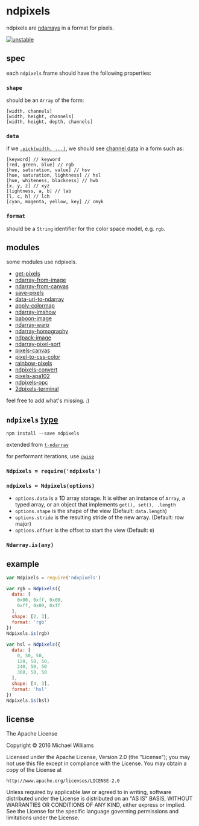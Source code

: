 # ndpixels

ndpixels are [ndarrays](https://npmjs.org/ndarray) in a format for pixels.

[![unstable](http://badges.github.io/stability-badges/dist/unstable.svg)](http://github.com/badges/stability-badges)

## spec

each `ndpixels` frame should have the following properties:

### `shape`

should be an `Array` of the form:

```
[width, channels]
[width, height, channels]
[width, height, depth, channels]
```

### `data`

if we [`.pick(width, ...)`](https://github.com/scijs/ndarray#arraypickp0-p1-), we should see [channel data](https://en.wikipedia.org/wiki/Channel_(digital_image)) in a form such as:

```
[keyword] // keyword
[red, green, blue] // rgb
[hue, saturation, value] // hsv
[hue, saturation, lightness] // hsl
[hue, whiteness, blackness] // hwb
[x, y, z] // xyz
[lightness, a, b] // lab
[l, c, h] // lch
[cyan, magenta, yellow, key] // cmyk
```

### `format`

should be a `String` identifier for the color space model, e.g. `rgb`.

## modules

some modules use ndpixels. 

- [get-pixels](https://www.npmjs.com/package/get-pixels)
- [ndarray-from-image](https://www.npmjs.com/package/ndarray-from-image)
- [ndarray-from-canvas](https://www.npmjs.com/package/ndarray-from-canvas)
- [save-pixels](https://www.npmjs.com/package/save-pixels)
- [data-uri-to-ndarray](https://www.npmjs.com/package/data-uri-to-ndarray)
- [apply-colormap](https://github.com/mikolalysenko/apply-colormap)
- [ndarray-imshow](https://github.com/scijs/ndarray-imshow)
- [baboon-image](https://www.npmjs.com/package/baboon-image)
- [ndarray-warp](https://www.npmjs.com/package/ndarray-warp)
- [ndarray-homography](https://www.npmjs.com/ndarray-homography)
- [ndpack-image](https://www.npmjs.com/ndpack-image)
- [ndarray-pixel-sort](https://www.npmjs.com/package/ndarray-pixel-sort)
- [pixels-canvas](https://github.com/livejs/pixels-canvas)
- [pixel-to-css-color](https://github.com/livejs/pixel-to-css-color)
- [rainbow-pixels](https://github.com/ahdinosaur/rainbow-pixels)
- [ndpixels-convert](https://www.npmjs.com/ndpixels-convert)
- [pixels-apa102](https://github.com/livejs/pixels-apa102)
- [ndpixels-opc](https://www.npmjs.com/ndpixels-opc)
- [2dpixels-terminal](https://www.npmjs.com/2dpixels-terminal)

feel free to add what's missing. :)

## `ndpixels` [type](https://github.com/gcanti/tcomb/blob/master/docs/API.md)

```shell
npm install --save ndpixels
```

extended from [`t-ndarray`](https://github.com/ahdinosaur/t-ndarray)

for performant iterations, use [`cwise`](https://github.com/scijs/cwise)

### `Ndpixels = require('ndpixels')`

### `ndpixels = Ndpixels(options)`

- `options.data` is a 1D array storage.  It is either an instance of `Array`, a typed array, or an object that implements `get(), set(), .length`
- `options.shape` is the shape of the view (Default: `data.length`)
- `options.stride` is the resulting stride of the new array.  (Default: row major)
- `options.offset` is the offset to start the view (Default: `0`)

### `Ndarray.is(any)`

## example

```js
var Ndpixels = require('ndxpixels')

var rgb = Ndpixels({
  data: [
    0x00, 0xff, 0x00,
    0xff, 0x00, 0xff
  ],
  shape: [2, 3],
  format: 'rgb'
})
Ndpixels.is(rgb)

var hsl = Ndpixels({
  data: [
    0, 50, 50,
    120, 50, 50,
    240, 50, 50
    360, 50, 50
  ],
  shape: [4, 3],
  format: 'hsl'
})
Ndpixels.is(hsl)
```

## license

The Apache License

Copyright &copy; 2016 Michael Williams

Licensed under the Apache License, Version 2.0 (the "License");
you may not use this file except in compliance with the License.
You may obtain a copy of the License at

    http://www.apache.org/licenses/LICENSE-2.0

Unless required by applicable law or agreed to in writing, software
distributed under the License is distributed on an "AS IS" BASIS,
WITHOUT WARRANTIES OR CONDITIONS OF ANY KIND, either express or implied.
See the License for the specific language governing permissions and
limitations under the License.
